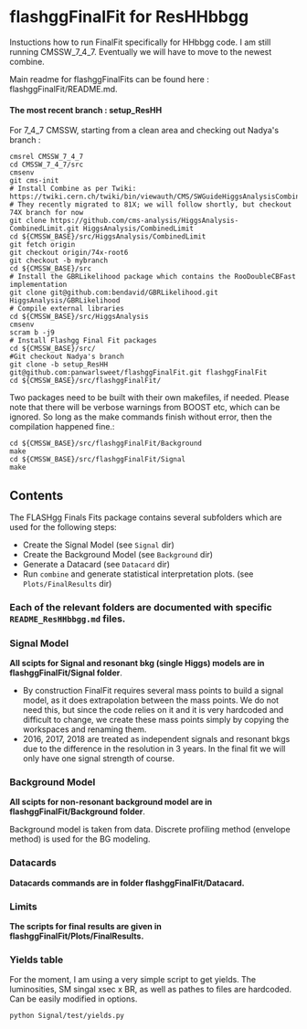 flashggFinalFit for ResHHbbgg
=======
Instuctions how to run FinalFit specifically for HHbbgg code. I am still running CMSSW_7_4_7. Eventually we will have to move to the newest combine. 

Main readme for flashggFinalFits can be found here : flashggFinalFit/README.md.

#### The most recent branch : setup_ResHH

For 7_4_7 CMSSW, starting from a clean area and checking out Nadya's branch :
```
cmsrel CMSSW_7_4_7
cd CMSSW_7_4_7/src
cmsenv
git cms-init
# Install Combine as per Twiki: https://twiki.cern.ch/twiki/bin/viewauth/CMS/SWGuideHiggsAnalysisCombinedLimit#ROOT6_SLC6_release_CMSSW_7_4_X
# They recently migrated to 81X; we will follow shortly, but checkout 74X branch for now
git clone https://github.com/cms-analysis/HiggsAnalysis-CombinedLimit.git HiggsAnalysis/CombinedLimit
cd ${CMSSW_BASE}/src/HiggsAnalysis/CombinedLimit
git fetch origin
git checkout origin/74x-root6
git checkout -b mybranch
cd ${CMSSW_BASE}/src
# Install the GBRLikelihood package which contains the RooDoubleCBFast implementation
git clone git@github.com:bendavid/GBRLikelihood.git HiggsAnalysis/GBRLikelihood
# Compile external libraries
cd ${CMSSW_BASE}/src/HiggsAnalysis
cmsenv
scram b -j9
# Install Flashgg Final Fit packages
cd ${CMSSW_BASE}/src/
#Git checkout Nadya's branch 
git clone -b setup_ResHH git@github.com:panwarlsweet/flashggFinalFit.git flashggFinalFit
cd ${CMSSW_BASE}/src/flashggFinalFit/
```
Two packages need to be built with their own makefiles, if needed. 
Please note that there will be verbose warnings from BOOST etc, which can be ignored. 
So long as the make commands finish without error, then the compilation happened fine.:
```
cd ${CMSSW_BASE}/src/flashggFinalFit/Background
make
cd ${CMSSW_BASE}/src/flashggFinalFit/Signal
make
```
## Contents
The FLASHgg Finals Fits package contains several subfolders which are used for the following steps:

* Create the Signal Model (see `Signal` dir)
* Create the Background Model (see `Background` dir)
* Generate a Datacard (see `Datacard` dir)
* Run `combine` and generate statistical interpretation plots. (see `Plots/FinalResults` dir)

### Each of the relevant folders are documented with specific `README_ResHHbbgg.md` files. ###

### Signal Model
__All scipts for Signal and resonant bkg (single Higgs) models are in flashggFinalFit/Signal folder__.

* By construction FinalFit requires several mass points to build a signal model, as it does extrapolation between the mass points.
We do not need this, but since the code relies on it and it is very hardcoded and difficult to change, we create these mass points 
simply by copying the workspaces and renaming them. 
* 2016, 2017, 2018 are treated as independent signals and resonant bkgs due to the difference in the resolution in 3 years. In the final fit we will only have one signal strength of course. 




### Background Model 
__All scipts for non-resonant background model are in flashggFinalFit/Background folder__.

Background model is taken from data. Discrete profiling method (envelope method) is used for the BG modeling.


### Datacards
__Datacards commands are in folder flashggFinalFit/Datacard.__


### Limits
__The scripts for final results are given in flashggFinalFit/Plots/FinalResults.__


### Yields table
For the moment, I am using a very simple script to get yields. The luminosities, SM singal xsec x BR, as well as pathes to files are hardcoded. Can be easily modified in options. 
```
python Signal/test/yields.py
```

